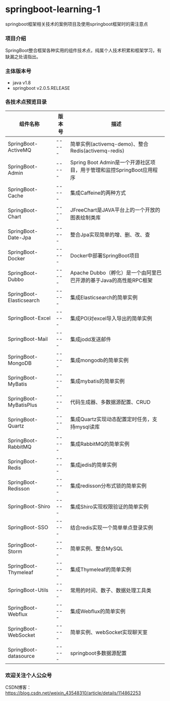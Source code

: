 # springboot-learning-1
springboot框架相关技术的案例项目及使用springboot框架时的需注意点

### 项目介绍
SpringBoot整合框架各种实用的组件技术点，纯属个人技术积累和框架学习，有缺漏之处请指出。  

### 主体版本号
- java v1.8
- springboot v2.0.5.RELEASE

### 各技术点预览目录
| 组件名称 | 版本号 | 描述 |
| ------- | ----- | ---- |
| SpringBoot-ActiveMQ | ----- | 简单实例(activemq-demo)、整合Redis(activemq-redis) |
| SpringBoot-Admin | ----- | Spring Boot Admin是一个开源社区项目，用于管理和监控SpringBoot应用程序 |
| SpringBoot-Cache | ----- | 集成Caffeine的两种方式 |
| SpringBoot-Chart | ----- | JFreeChart是JAVA平台上的一个开放的图表绘制类库 |
| SpringBoot-Date-Jpa | ----- | 整合Jpa实现简单的增、删、改、查 |
| SpringBoot-Docker | ----- | Docker中部署SpringBoot项目 |
| SpringBoot-Dubbo | ----- | Apache Dubbo（孵化）是一个由阿里巴巴开源的基于Java的高性能RPC框架 |
| SpringBoot-Elasticsearch | ----- | 集成Elasticsearch的简单实例 |
| SpringBoot-Excel | ----- | 集成POI对excel导入导出的简单实例 |
| SpringBoot-Mail | ----- | 集成jodd发送邮件 |
| SpringBoot-MongoDB | ----- | 集成mongodb的简单实例 |
| SpringBoot-MyBatis | ----- | 集成mybatis的简单实例 |
| SpringBoot-MyBatisPlus | ----- | 代码生成器、多数据源配置、CRUD |
| SpringBoot-Quartz | ----- | 集成Quartz实现动态配置定时任务，支持mysql读库 |
| SpringBoot-RabbitMQ | ----- | 集成RabbitMQ的简单实例 |
| SpringBoot-Redis | ----- | 集成jedis的简单实例 |
| SpringBoot-Redisson | ----- | 集成redisson分布式锁的简单实例 |
| SpringBoot-Shiro | ----- | 集成Shiro实现权限验证的简单实例 |
| SpringBoot-SSO | ----- | 结合redis实现一个简单单点登录实例 |
| SpringBoot-Storm | ----- | 简单实例、整合MySQL |
| SpringBoot-Thymeleaf | ----- | 集成Thymeleaf的简单实例 |
| SpringBoot-Utils | ----- | 常用的时间、数子、数据处理工具类 |
| SpringBoot-Webflux | ----- | 集成Webflux的简单实例 |
| SpringBoot-WebSocket | ----- | 简单实例、webSocket实现聊天室 |
| SpringBoot-datasource | ----- | springboot多数据源配置 |  


### 欢迎关注个人公众号  
CSDN博客：https://blog.csdn.net/weixin_43548310/article/details/114862253
